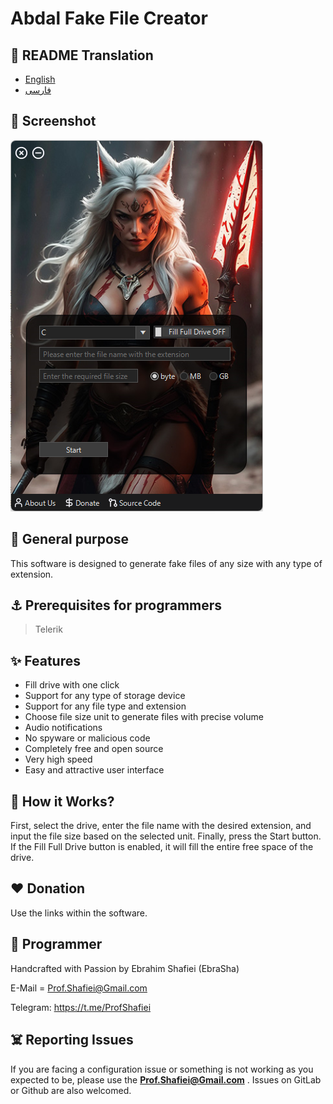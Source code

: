 # Abdal Fake File Creator

## 🎤 README Translation
- [English](README.md)
- [فارسی](README.fa.md)

## 👀 Screenshot

![](scr1.png)



 ## 💎 General purpose
This software is designed to generate fake files of any size with any type of extension.

 ## ⚓ Prerequisites for programmers
>Telerik

## ✨ Features

* Fill drive with one click
* Support for any type of storage device
* Support for any file type and extension
* Choose file size unit to generate files with precise volume
* Audio notifications
* No spyware or malicious code
* Completely free and open source
* Very high speed
* Easy and attractive user interface


## 📝️ How it Works?
First, select the drive, enter the file name with the desired extension, and input the file size based on the selected unit. Finally, press the Start button. If the Fill Full Drive button is enabled, it will fill the entire free space of the drive.
## ❤️ Donation

Use the links within the software.

## 🤵 Programmer
Handcrafted with Passion by Ebrahim Shafiei (EbraSha)

E-Mail = Prof.Shafiei@Gmail.com

Telegram: https://t.me/ProfShafiei

## ☠️ Reporting Issues

If you are facing a configuration issue or something is not working as you expected to be, please use the **Prof.Shafiei@Gmail.com** . Issues on GitLab  or Github are also welcomed.


